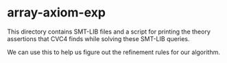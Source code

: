 # array-axiom-exp
This directory contains SMT-LIB files and a script for printing the theory assertions that CVC4 finds while solving these SMT-LIB queries.

We can use this to help us figure out the refinement rules for our algorithm.

